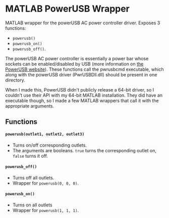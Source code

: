# MATLAB PowerUSB Wrapper
MATLAB wrapper for the powerUSB AC power controller driver. Exposes 3 functions:

* `powerusb()`
* `powerusb_on()`
* `powerusb_off()`.


The powerUSB AC power controller is essentially a power bar whose sockets can be enabled/disabled by USB (more information on [the PowerUSB website](http://www.pwrusb.com/)). These functions call the pwrusbcmd executable, which along with the powerUSB driver (PwrUSBDll.dll) should be present in one directory.

When I made this, PowerUSB didn't publicly release a 64-bit driver, so I couldn't use their API with my 64-bit MATLAB installation. They did have an executable though, so I made a few MATLAB wrappers that call it with the appropriate arguments.

## Functions

#### `powerusb(outlet1, outlet2, outlet3)`

* Turns on/off corresponding outlets.
* The arguments are booleans. `true` turns the corresponding outlet on, `false` turns it off.

#### `powerusb_off()`

* Turns off all outlets.
* Wrapper for `powerusb(0, 0, 0)`.

#### `powerusb_on()`

* Turns on all outlets
* Wrapper for `powerusb(1, 1, 1)`.
